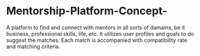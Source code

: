 # Mentorship-Platform-Concept-

A platform to find and connect with mentors in all sorts of damains, be it business, professional skills, life, etc. It utilizes user profiles and goals to do suggest the matches. Each match is accompanied with compatibility rate and matching criteria.

